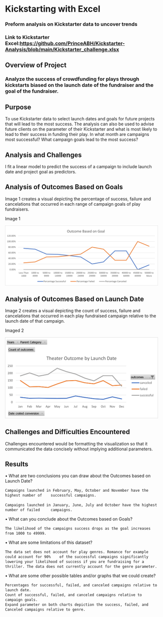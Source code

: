 # Kickstarting with Excel
### Preform analysis on Kickstarter data to uncover trends
### Link to Kickstarter Excel:https://github.com/PrinceABH/Kickstarter-Analysis/blob/main/Kickstarter_challenge.xlsx

## Overview of Project

### Analyze the success of crowdfunding for plays through kickstarts biased on the launch date of the fundraiser and the goal of the fundraiser. 


## Purpose
To use Kickstarter data to select launch dates and goals for future projects that will lead to the most success. The analysis can also be used to advise future clients on the parameter of their Kickstarter and what is most likely to lead to their success in funding their play. In what month are campaigns most successful? What campaign goals lead to the most success?


## Analysis and Challenges
I fit a linear model to predict the success of a campaign to include launch date and project goal as predictors. 

## Analysis of Outcomes Based on Goals
Image 1 creates a visual depicting the percentage of success, failure and cancelations that occurred in each range of campaign goals of play fundraisers.


Image 1

![Outcomes Based on Goal](https://github.com/PrinceABH/Kickstarter-Analysis/blob/main/Outcomes%20Based%20on%20Goal.png)


## Analysis of Outcomes Based on Launch Date
Image 2 creates a visual depicting the count of success, failure and cancelations that occurred in each play fundraised campaign relative to the launch date of that campaign.


Imaged 2

![Outcome by Launch Date](https://github.com/PrinceABH/Kickstarter-Analysis/blob/main/Theater_Outcomes_vs_Launch.png)


## Challenges and Difficulties Encountered
Challenges encountered would be formatting the visualization so that it communicated the data concisely without implying additional parameters.

## Results

•	What are two conclusions you can draw about the Outcomes based on Launch Date?

	Campaigns launched in February, May, October and November have the highest number of 	successful campaigns.

	Campaigns launched in January, June, July and October have the highest number of failed 	campaigns.

•	What can you conclude about the Outcomes based on Goals?

	The likelihood of the campaigns success drops as the goal increases from 1000 to 49999.

•	What are some limitations of this dataset?

	The data set does not account for play genres. Romance for example could account for 90% 	of the successful campaigns significantly lowering your likelihood of success if you are fundraising for a thriller. The data does not currently account for the genre parameter.

•	What are some other possible tables and/or graphs that we could create?

	Percentages for successful, failed, and canceled campaigns relative to launch date. 
	Count of successful, failed, and canceled campaigns relative to campaign goals.
	Expand parameter on both charts depiction the success, failed, and Canceled campaigns relative to genre.

